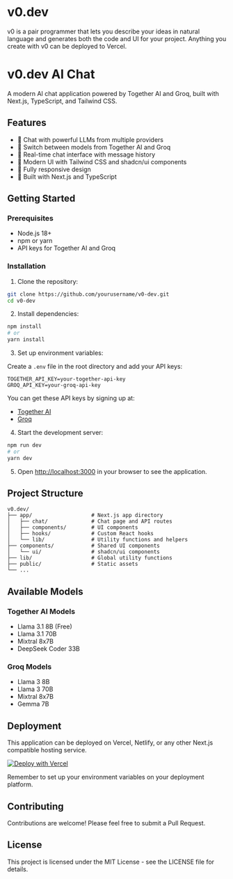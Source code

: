 # v0.dev
v0 is a pair programmer that lets you describe your ideas in natural language and generates both the code and UI for your project. Anything you create with v0 can be deployed to Vercel.


# v0.dev AI Chat

A modern AI chat application powered by Together AI and Groq, built with Next.js, TypeScript, and Tailwind CSS.

## Features

- 🤖 Chat with powerful LLMs from multiple providers
- 🔄 Switch between models from Together AI and Groq
- 💬 Real-time chat interface with message history
- 🌈 Modern UI with Tailwind CSS and shadcn/ui components
- 📱 Fully responsive design
- 🚀 Built with Next.js and TypeScript

## Getting Started

### Prerequisites

- Node.js 18+ 
- npm or yarn
- API keys for Together AI and Groq

### Installation

1. Clone the repository:

```bash
git clone https://github.com/yourusername/v0-dev.git
cd v0-dev
```

2. Install dependencies:

```bash
npm install
# or
yarn install
```

3. Set up environment variables:

Create a `.env` file in the root directory and add your API keys:

```
TOGETHER_API_KEY=your-together-api-key
GROQ_API_KEY=your-groq-api-key
```

You can get these API keys by signing up at:
- [Together AI](https://together.ai)
- [Groq](https://console.groq.com)

4. Start the development server:

```bash
npm run dev
# or
yarn dev
```

5. Open [http://localhost:3000](http://localhost:3000) in your browser to see the application.

## Project Structure

```
v0.dev/
├── app/                   # Next.js app directory
│   ├── chat/              # Chat page and API routes
│   ├── components/        # UI components
│   ├── hooks/             # Custom React hooks
│   └── lib/               # Utility functions and helpers
├── components/            # Shared UI components
│   └── ui/                # shadcn/ui components
├── lib/                   # Global utility functions
├── public/                # Static assets
└── ...
```

## Available Models

### Together AI Models
- Llama 3.1 8B (Free)
- Llama 3.1 70B
- Mixtral 8x7B
- DeepSeek Coder 33B

### Groq Models
- Llama 3 8B
- Llama 3 70B
- Mixtral 8x7B
- Gemma 7B

## Deployment

This application can be deployed on Vercel, Netlify, or any other Next.js compatible hosting service.

[![Deploy with Vercel](https://vercel.com/button)](https://vercel.com/new/clone?repository-url=https%3A%2F%2Fgithub.com%2Fyourusername%2Fv0-dev)

Remember to set up your environment variables on your deployment platform.

## Contributing

Contributions are welcome! Please feel free to submit a Pull Request.

## License

This project is licensed under the MIT License - see the LICENSE file for details.
